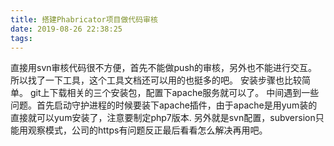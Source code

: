```yaml
---
title: 搭建Phabricator项目做代码审核
date: 2019-08-26 22:38:25
tags:
---
```

直接用svn审核代码很不方便，首先不能做push的审核，另外也不能进行交互。所以找了一下工具，这个工具文档还可以用的也挺多的吧。
安装步骤也比较简单。
git上下载相关的三个安装包，配置下apache服务就可以了。
中间遇到一些问题。首先启动守护进程的时候要装下apache插件，由于apache是用yum装的直接就可以yum安装了，注意要制定php7版本.
另外就是svn配置，subversion只能用观察模式，公司的https有问题反正最后看看怎么解决再用吧。
